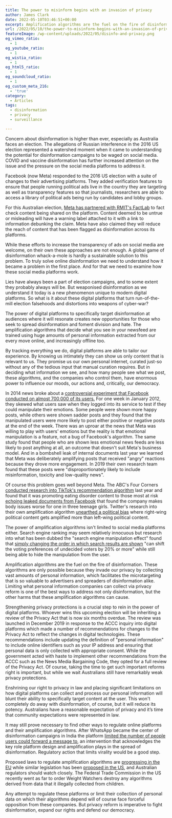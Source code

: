```yaml
---
title: The power to misinform begins with an invasion of privacy
author: James Clark
date: 2022-05-10T03:46:51+00:00
excerpt: Amplification algorithms are the fuel on the fire of disinformation.
url: /2022/05/10/the-power-to-misinform-begins-with-an-invasion-of-privacy/
featureImage: /wp-content/uploads/2022/05/disinfo-and-privacy.png
eg_vimeo_ratio:
  - 1
eg_youtube_ratio:
  - 1
eg_wistia_ratio:
  - 1
eg_html5_ratio:
  - 1
eg_soundcloud_ratio:
  - 1
eg_custom_meta_216:
  - 'true'
category:
  - Articles
tags:
  - disinformation
  - privacy
  - surveillance

---
```

Concern about disinformation is higher than ever, especially as Australia faces an election. The allegations of Russian interference in the 2016 US election represented a watershed moment when it came to understanding the potential for disinformation campaigns to be waged on social media. COVID and vaccine disinformation has further increased attention on the issue and the pressure on the social media platforms to address it.

Facebook (now Meta) responded to the 2016 US election with a suite of changes to their advertising platforms. They added verification features to ensure that people running political ads live in the country they are targeting as well as transparency features so that journalists, researchers are able to access a library of political ads being run by candidates and lobby groups.

For this Australian election, [Meta has partnered with RMIT's FactLab][1] to fact check content being shared on the platform. Content deemed to be untrue or misleading will have a warning label attached to it with a link to information debunking the claim. Meta have also claimed they will reduce the reach of content that has been flagged as disinformation across its platforms.

While these efforts to increase the transparency of ads on social media are welcome, on their own these approaches are not enough. A global game of disinformation whack-a-mole is hardly a sustainable solution to this problem. To truly solve online disinformation we need to understand how it became a problem in the first place. And for that we need to examine how these social media platforms work.

Lies have always been a part of election campaigns, and to some extent they probably always will be. But weaponised disinformation as we understand it today is a new phenomenon unique to modern digital platforms. So what is it about these digital platforms that turn run-of-the-mill election falsehoods and distortions into weapons of cyber-war?

The power of digital platforms to specifically target disinformation at audiences where it will resonate creates new opportunities for those who seek to spread disinformation and foment division and hate. The amplification algorithms that decide what you see in your newsfeed are trained using huge amounts of personal information extracted from our every move online, and increasingly offline too.

By tracking everything we do, digital platforms are able to tailor our experience. By knowing us intimately they can show us only content that is relevant to us. They promise us our own personal internet, curated just-so without any of the tedious input that manual curation requires. But in deciding what information we see, and how many people see what we post, these algorithms, and the companies who control them, have enormous power to influence our moods, our actions and, critically, our democracy.

In 2014 news broke about a [controversial experiment that Facebook conducted on almost 700,000 of its users.][2] For one week in January 2012, they skewed what users saw when they logged into its service to test if they could manipulate their emotions. Some people were shown more happy posts, while others were shown sadder posts and they found that the manipulated users were more likely to post either positive or negative posts at the end of the week. There was an uproar at the news that Meta was willing to play with users' emotions but the reality is that emotional manipulation is a feature, not a bug of Facebook's algorithm. The same study found that people who are shown less emotional news feeds are less likely to post anything at all, an outcome that doesn't suit Meta's business model. And in a bombshell leak of internal documents last year we learned that Meta was deliberately amplifying posts that received "angry" reactions because they drove more engagement. In 2019 their own research team found that these posts were "disproportionately likely to include misinformation, toxicity and low-quality news".

Of course this problem goes well beyond Meta. The ABC's Four Corners [conducted research into TikTok's recommendation algorithm][3] last year and found that it was promoting eating disorder content to those most at risk [echoing leaked documents from Facebook][4] that found the company makes body issues worse for one in three teenage girls. Twitter's research into their own amplification algorithm [unearthed a political bias][5] where right-wing political content gets amplified more than left-wing political content.

The power of amplification algorithms isn't limited to social media platforms either. Search engine ranking may seem relatively innocuous but research into what has been dubbed the "search engine manipulation effect" found that [simply changing the order in which search results are shown][6] "can shift the voting preferences of undecided voters by 20% or more" while still being able to hide the manipulation from the user.

Amplification algorithms are the fuel on the fire of disinformation. These algorithms are only possible because they invade our privacy by collecting vast amounts of personal information, which facilitates the microtargeting that is so valuable to advertisers and spreaders of disinformation alike. Limiting what personal information companies can collect via privacy reform is one of the best ways to address not only disinformation, but the other harms that these amplification algorithms can cause.

Strengthening privacy protections is a crucial step to rein in the power of digital platforms. Whoever wins this upcoming election will be inheriting a review of the Privacy Act that is now six months overdue. The review was launched in December 2019 in response to the ACCC inquiry into digital platforms which made a number of recommendations for changes to the Privacy Act to reflect the changes in digital technologies. These recommendations include updating the definition of "personal information" to include online identifiers such as your IP address and ensuring that personal data is only collected with appropriate consent. While the government acted with haste to implement other recommendations from the ACCC such as the News Media Bargaining Code, they opted for a full review of the Privacy Act. Of course, taking the time to get such important reforms right is important, but while we wait Australians still have remarkably weak privacy protections.

Enshrining our right to privacy in law and placing significant limitations on how digital platforms can collect and process our personal information will blunt their ability to specifically target content at the user. This won't completely do away with disinformation, of course, but it will reduce its potency. Australians have a reasonable expectation of privacy and it&#8217;s time that community expectations were represented in law.

It may still prove necessary to find other ways to regulate online platforms and their amplification algorithms. After WhatsApp became the center of disinformation campaigns in India the platform [limited the number of people users could forward a message to][7], an intervention that acknowledges the key role platform design and amplification plays in the spread of disinformation. Regulatory action that limits virality would be a good step.

Proposed laws to regulate amplification algorithms are [progressing in the EU][8] while similar legislation has been [proposed in the US][9], and Australian regulators should watch closely. The Federal Trade Commission in the US recently went as far to order Weight Watchers destroy any algorithms derived from data that it illegally collected from children.

Any attempt to regulate these platforms or limit their collection of personal data on which their algorithms depend will of course face forceful opposition from these companies. But privacy reform is imperative to fight disinformation, expand our rights and defend our democracy.

 [1]: https://www.abc.net.au/news/2022-03-16/fact-check-facebook-instagram-rmit-factlab-fact-checking/100911966
 [2]: https://www.theguardian.com/technology/2014/jun/29/facebook-users-emotions-news-feeds
 [3]: https://www.abc.net.au/news/2021-07-26/tiktok-algorithm-dangerous-eating-disorder-content-censorship/100277134
 [4]: https://www.cnbc.com/2021/09/14/facebook-documents-show-how-toxic-instagram-is-for-teens-wsj.html
 [5]: https://blog.twitter.com/en_us/topics/company/2021/rml-politicalcontent
 [6]: https://www.pnas.org/doi/10.1073/pnas.1419828112
 [7]: https://www.bbc.com/news/technology-46945642
 [8]: https://www.europarl.europa.eu/news/en/press-room/20220114IPR21017/digital-services-act-regulating-platforms-for-a-safer-online-space-for-users
 [9]: https://www.washingtonpost.com/technology/2021/10/12/congress-regulate-facebook-algorithm/
